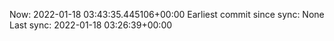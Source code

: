 Now: 2022-01-18 03:43:35.445106+00:00 Earliest commit since sync: None Last sync: 2022-01-18 03:26:39+00:00
